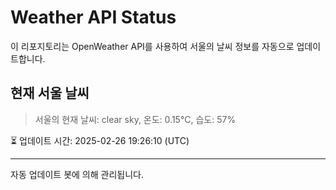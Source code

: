 
# Weather API Status

이 리포지토리는 OpenWeather API를 사용하여 서울의 날씨 정보를 자동으로 업데이트합니다.

## 현재 서울 날씨
> 서울의 현재 날씨: clear sky, 온도: 0.15°C, 습도: 57%

⏳ 업데이트 시간: 2025-02-26 19:26:10 (UTC)

---
자동 업데이트 봇에 의해 관리됩니다.
